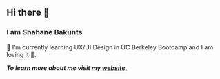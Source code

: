 ## Hi there 👋
### I am Shahane Bakunts
🌱 I’m currently learning UX/UI Design in UC Berkeley Bootcamp and I am loving it 💜.

***To learn more about me visit my **[website.](https://shahane-bakunts.github.io/Portfolio-test/)*****
<!--
**shahane-bakunts/shahane-bakunts** is a ✨ _special_ ✨ repository because its `README.md` (this file) appears on your GitHub profile.

Here are some ideas to get you started:

- 🔭 I’m currently working on ...
- 🌱 I’m currently learning ...
- 👯 I’m looking to collaborate on ...
- 🤔 I’m looking for help with ...
- 💬 Ask me about ...
- 📫 How to reach me: ...
- 😄 Pronouns: ...
- ⚡ Fun fact: ...
-->
